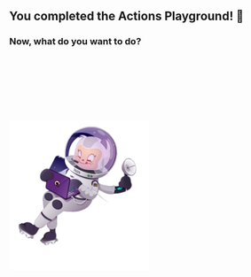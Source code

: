 <h2>You completed the Actions Playground! 🚀</h2>

<h3>Now, what do you want to do?</h3>

<br/><br/><br/><br/><br/><br/>

<img src="./SpaceMona1.png" width=50%>